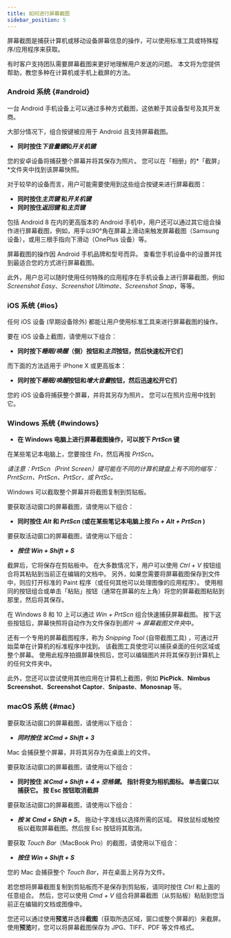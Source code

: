 ```yaml
---
title: 如何进行屏幕截图
sidebar_position: 5
---
```


屏幕截图是捕获计算机或移动设备屏幕信息的操作，可以使用标准工具或特殊程序/应用程序来获取。

有时客户支持团队需要屏幕截图来更好地理解用户发送的问题。 本文将为您提供帮助，教您多种在计算机或手机上截屏的方法。

### Android 系统 {#android}

一台 Android 手机设备上可以通过多种方式截图，这依赖于其设备型号及其开发商。

大部分情况下，组合按键被应用于 Android 且支持屏幕截图。

- **同时按住*下音量键*和*开关机键***

您的安卓设备将捕获整个屏幕并将其保存为照片。 您可以在「相册」的*「截屏」*文件夹中找到该屏幕快照。

对于较早的设备而言，用户可能需要使用到这些组合按键来进行屏幕截图：

- **同时按住*主页键* 和*开关机键***
- **同时按住*返回键* 和*主页键***

包括 Android 8 在内的更高版本的 Android 手机中，用户还可以通过其它组合操作进行屏幕截图，例如，用手以90°角在屏幕上滑动来触发屏幕截图（Samsung 设备），或用三根手指向下滑动（OnePlus 设备）等。

屏幕截图的操作因 Android 手机品牌和型号而异。 查看您手机设备中的设置并找到最适合您的方式进行屏幕截图。

此外，用户总可以随时使用任何特殊的应用程序在手机设备上进行屏幕截图，例如 *Screenshot Easy*、*Screenshot Ultimate*、*Screenshot Snap*，等等。

### iOS 系统 {#ios}

任何 iOS 设备 (早期设备除外) 都能让用户使用标准工具来进行屏幕截图的操作。

要在 iOS 设备上截图，请使用以下组合：

- **同时按下*睡眠/唤醒*（侧）按钮和*主页*按钮，然后快速松开它们**

而下面的方法适用于 iPhone X 或更高版本：

- **同时按下*睡眠/唤醒*按钮和*增大音量*按钮，然后迅速松开它们**

您的 iOS 设备将捕获整个屏幕，并将其另存为照片。 您可以在照片应用中找到它。

### Windows 系统 {#windows}

- **在 Windows 电脑上进行屏幕截图操作，可以按下 *PrtScn* 键**

在某些笔记本电脑上，您要按住 *Fn*，然后再按 *PrtScn*。

*请注意：PrtScn（Print Screen）键可能在不同的计算机键盘上有不同的缩写：PrntScrn、PrtScn、PrtScr，或 PrtSc。*

Windows 可以截取整个屏幕并将截图复制到剪贴板。

要获取活动窗口的屏幕截图，请使用以下组合：

- **同时按住 *Alt* 和 *PrtScn* (或在某些笔记本电脑上按 *Fn + Alt + PrtScn* )**

要获取活动窗口的屏幕截图，请使用以下组合：

- ***按住 ***Win + Shift + S******

截屏后，它将保存在剪贴板中。 在大多数情况下，用户可以使用 *Ctrl + V* 按钮组合将其粘贴到当前正在编辑的文档中。 另外，如果您需要将屏幕截图保存到文件中，则应打开标准的 Paint 程序（或任何其他可以处理图像的应用程序）。 使用相同的按钮组合或单击「粘贴」按钮（通常在屏幕的左上角）将您的屏幕截图粘贴到那里，然后将其保存。

在 Windows 8 和 10 上可以通过 *Win + PrtScn* 组合快速捕获屏幕截图。 按下这些按钮后，屏幕快照将自动作为文件保存到*图片* → *屏幕截图文件夹*中。

还有一个专用的屏幕截图程序，称为 *Snipping Tool* (自带截图工具) ，可通过开始菜单在计算机的标准程序中找到。 该截图工具使您可以捕获桌面的任何区域或整个屏幕。 使用此程序拍摄屏幕快照后，您可以编辑图片并将其保存到计算机上的任何文件夹中。

此外，您还可以尝试使用其他应用在计算机上截图，例如 **PicPick**、**Nimbus Screenshot**、**Screenshot Captor**、**Snipaste**、**Monosnap** 等。

### macOS 系统 {#mac}

要获取活动窗口的屏幕截图，请使用以下组合：

- ***同时按住 ***⌘Cmd + Shift + 3******

Mac 会捕获整个屏幕，并将其另存为在桌面上的文件。

要获取活动窗口的屏幕截图，请使用以下组合：

- **同时按住 *⌘Cmd + Shift + 4 + 空格键*。 指针将变为相机图标。 单击窗口以捕获它。 按 Esc 按钮取消截屏**

要获取活动窗口的屏幕截图，请使用以下组合：

- ***按 ***⌘ Cmd + Shift + 5******。 拖动十字准线以选择所需的区域。 释放鼠标或触控板以截取屏幕截图。然后按 Esc 按钮将其取消。

要获取 *Touch Bar*（MacBook Pro）的截图，请使用以下组合：

- ***按住 ***Win + Shift + S******

您的 Mac 会捕获整个 *Touch Bar*，并在桌面上另存为文件。

若您想将屏幕截图复制到剪贴板而不是保存到剪贴板，请同时按住 *Ctrl* 和上面的任意组合。 然后，您可以使用 *Cmd + V* 组合将屏幕截图（从剪贴板）粘贴到您当前正在编辑的文档或图像中。

您还可以通过使用**预览**并选择**截图**（获取所选区域，窗口或整个屏幕的）来截屏。 使用**预览**时，您可以将屏幕截图保存为 JPG、TIFF、PDF 等文件格式。
